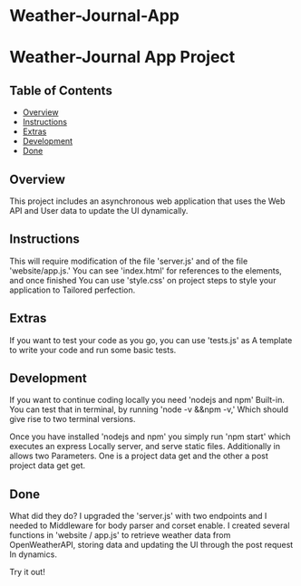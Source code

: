# Weather-Journal-App
# Weather-Journal App Project

## Table of Contents

- [Overview](#overview)
- [Instructions](#instructions)
- [Extras](#extras)
- [Development](#development)
- [Done](#done)

## Overview
This project includes an asynchronous web application that uses the Web API 
and User data to update the UI dynamically.

## Instructions

This will require modification of the file 'server.js' and of the file 'website/app.js.' 
You can see 'index.html' for references to the elements, and once finished 
You can use 'style.css' on project steps to style your application to 
Tailored perfection.

## Extras

If you want to test your code as you go, you can use 'tests.js' as 
A template to write your code and run some basic tests.

## Development
If you want to continue coding locally you need 'nodejs and npm' 
Built-in. You can test that in terminal, by running 'node -v &&npm -v,' 
Which should give rise to two terminal versions.

Once you have installed 'nodejs and npm' you simply run 'npm start' which executes an express 
Locally server, and serve static files. Additionally in allows two 
Parameters. One is a project data get and the other a post project data get get.

## Done

What did they do? I upgraded the 'server.js' with two endpoints and I needed to 
Middleware for body parser and corset enable.
I created several functions in 'website / app.js' to retrieve weather data from 
OpenWeatherAPI, storing data and updating the UI through the post request 
In dynamics.

Try it out!
